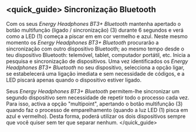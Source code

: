 ## <quick_guide> Sincronização Bluetooth

Com os seus *Energy Headphones BT3+ Bluetooth* mantenha apertado o botão multifunção (ligado / sincronização) (3) durante 6 segundos e verá como a LED (1) começa a piscar em em cor vermelho e azul. Neste mesmo momento os *Energy Headphones BT3+ Bluetooth* procurarão a sincronização com outro dispositivo Bluetooth; ao mesmo tempo desde o teu dispositivo Bluetooth: telemóvel, tablet, computador portátil, etc. Inicia a pesquisa e sincronização de dispositivos. Uma vez identificados os *Energy Headphones BT3+ Bluetooth* no seu dispositivo, selecciona a opção ligar, se estabelecerá uma ligação imediata e sem necessidade de códigos, e a LED piscará apenas quando o dispositivo estiver ligado. 

Seus *Energy Headphones BT3+ Bluetooth* permitem-lhe sincronizar um segundo dispositivo sem necessidade de repetir todo o processo cada vez. Para isso, activa a opção "multipoint", apertando o botão multifunção (3) quando faz o processo de emparelhamento (quando a luz LED (1) pisca em azul e vermelho). Desta forma, poderá utilizar os dois dispositivos sempre que você quiser sem ter que separar nenhum.
</quick_guide>
